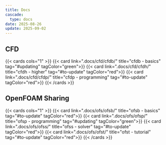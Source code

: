 ```yaml
---
title: Docs
cascade:
  type: docs
date: 2025-08-26
update: 2025-09-02
---
```


## CFD

{{< cards cols="1" >}}
  {{< card link=".docs/cfd/cfdb/" title="cfdb - basics" tag="#updating" tagColor="green">}}
  {{< card link=".docs/cfd/cfdh/" title="cfdh - higher" tag="#to-update" tagColor="red">}}
  {{< card link=".docs/cfd/cfdp/" title="cfdp - programming" tag="#to-update" tagColor="red">}}
{{< /cards >}}

## OpenFOAM Sharing

{{< cards cols="1" >}}
  {{< card link=".docs/ofs/ofsb/" title="ofsb - basics" tag="#to-update" tagColor="red">}}
  {{< card link=".docs/ofs/ofsp/" title="ofsp - programming" tag="#updating" tagColor="green">}}
  {{< card link=".docs/ofs/ofss/" title="ofss - solver" tag="#to-update" tagColor="red">}}
  {{< card link=".docs/ofs/ofst/" title="ofst - tutorial" tag="#to-update" tagColor="red">}}
{{< /cards >}}

